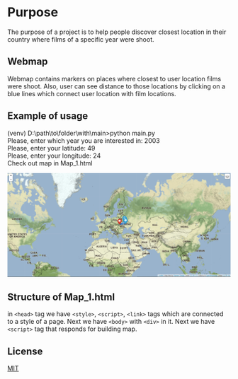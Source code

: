 # Purpose  

The purpose of a project is to help people discover
closest location in their country where films of a specific year were shoot.

## Webmap  

Webmap contains markers on places where closest to user location
films were shoot. Also, user can see distance to those locations
by clicking on a blue lines which connect user location with film
locations.

## Example of usage  


(venv) D:\path\to\folder\with\main>python main.py  
Please, enter which year you are interested in: 2003  
Please, enter your latitude: 49  
Please, enter your longitude: 24  
Check out map in Map_1.html

![webmap_example](https://github.com/Andrusyshyn-Orest/map_closest_films/blob/main/data/webmap_example.png?raw=true)

## Structure of Map_1.html  

in `<head>` tag we have `<style>`, `<script>`, `<link>` tags which
are connected to a style of a page. Next we have `<body>` with `<div>` in it.
Next we have `<script>` tag that responds for building map.

## License
[MIT](https://choosealicense.com/licenses/mit/)
